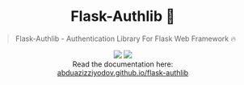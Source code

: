 <h1 align="center"><b>Flask-Authlib 🔐</b></h1>

> Flask-Authlib - Authentication Library For Flask Web Framework 🔥

<p align="center">
    <img src="https://badge.fury.io/py/Flask-Authlib.svg">
    <img src="https://static.pepy.tech/personalized-badge/flask-authlib?period=total&units=none&left_color=blue&right_color=green&left_text=Downloads">
    <br>
    Read the documentation here: 
    <br>
    <a href="abduazizziyodov.github.io/flask-authlib">abduazizziyodov.github.io/flask-authlib</a>
</p>



